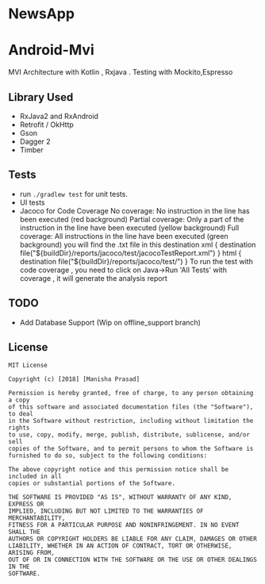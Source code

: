 # NewsApp
# Android-Mvi
MVI Architecture with Kotlin , Rxjava . Testing with Mockito,Espresso

## Library Used
* RxJava2 and RxAndroid
* Retrofit / OkHttp
* Gson
* Dagger 2
* Timber

## Tests
* run `./gradlew test` for unit tests.
* UI tests 
* Jacoco for Code Coverage 
 No coverage: No instruction in the line has been executed (red background)
 Partial coverage: Only a part of the instruction in the line have been executed (yellow background)
 Full coverage: All instructions in the line have been executed (green background)
 you will find the .txt file in this destination
        xml
                {
                    destination file("${buildDir}/reports/jacoco/test/jacocoTestReport.xml")
                }
        html
                {
                    destination file("${buildDir}/reports/jacoco/test/")
                }
   To run the test with code coverage , you need to click on Java->Run 'All Tests' with coverage , it will generate the analysis report


## TODO
* Add Database Support (Wip on offline_support branch)

## License

```
MIT License

Copyright (c) [2018] [Manisha Prasad]

Permission is hereby granted, free of charge, to any person obtaining a copy
of this software and associated documentation files (the "Software"), to deal
in the Software without restriction, including without limitation the rights
to use, copy, modify, merge, publish, distribute, sublicense, and/or sell
copies of the Software, and to permit persons to whom the Software is
furnished to do so, subject to the following conditions:

The above copyright notice and this permission notice shall be included in all
copies or substantial portions of the Software.

THE SOFTWARE IS PROVIDED "AS IS", WITHOUT WARRANTY OF ANY KIND, EXPRESS OR
IMPLIED, INCLUDING BUT NOT LIMITED TO THE WARRANTIES OF MERCHANTABILITY,
FITNESS FOR A PARTICULAR PURPOSE AND NONINFRINGEMENT. IN NO EVENT SHALL THE
AUTHORS OR COPYRIGHT HOLDERS BE LIABLE FOR ANY CLAIM, DAMAGES OR OTHER
LIABILITY, WHETHER IN AN ACTION OF CONTRACT, TORT OR OTHERWISE, ARISING FROM,
OUT OF OR IN CONNECTION WITH THE SOFTWARE OR THE USE OR OTHER DEALINGS IN THE
SOFTWARE.

